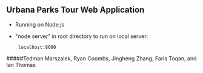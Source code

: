 ## Urbana Parks Tour Web Application

 - Running on Node.js

 - "node server" in root directory to run on local server:

 		localhost:8080
 		


#####Tedman Marszalek, Ryan Coombs, Jingheng Zhang, Faris Toqan, and Ian Thomas
